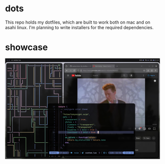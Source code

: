 # dots

This repo holds my dotfiles, which are built to work both on mac and on asahi linux.
I'm planning to write installers for the required dependencies.

# showcase

![showcase image](Pictures/dots/screenshot.jpg)
